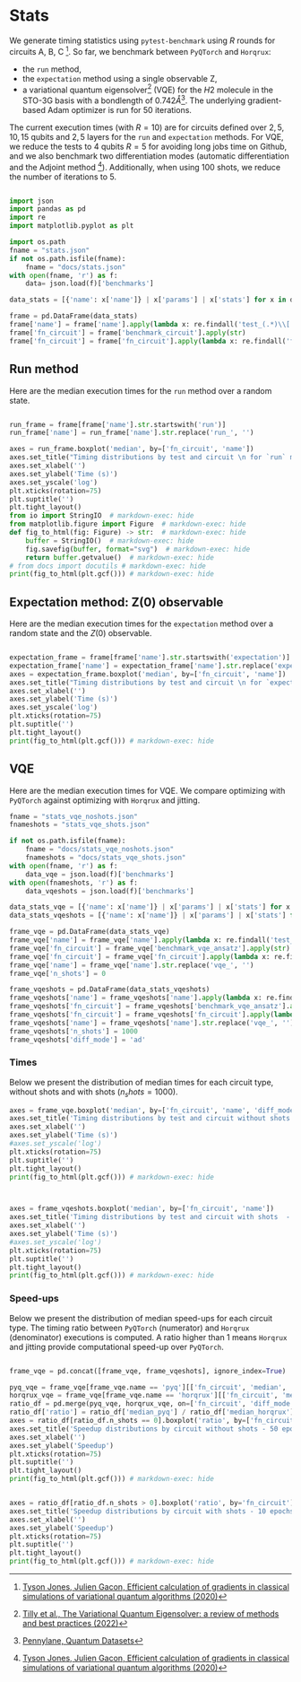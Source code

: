 # Stats

We generate timing statistics using `pytest-benchmark` using $R$ rounds for circuits A, B, C [^1].
So far, we benchmark between `PyQTorch` and `Horqrux`:

- the `run` method,
- the `expectation` method using a single observable Z,
- a variational quantum eigensolver[^2] (VQE) for the $H2$ molecule in the STO-3G basis with a bondlength of $0.742 \mathring{A}$[^3]. The underlying gradient-based Adam optimizer is run for $50$ iterations.

The current execution times (with $R=10$) are for circuits defined over $2, 5, 10, 15$ qubits and $2, 5$ layers for the `run` and `expectation` methods.
For VQE, we reduce the tests to $4$ qubits $R=5$ for avoiding long jobs time on Github,
and we also benchmark two differentiation modes (automatic differentiation and the Adjoint method [^1]).
Additionally, when using $100$ shots, we reduce the number of iterations to $5$.


```python exec="on" source="material-block" session="benchmarks"

import json
import pandas as pd
import re
import matplotlib.pyplot as plt

import os.path
fname = "stats.json"
if not os.path.isfile(fname):
    fname = "docs/stats.json"
with open(fname, 'r') as f:
    data= json.load(f)['benchmarks']

data_stats = [{'name': x['name']} | x['params'] | x['stats'] for x in data]

frame = pd.DataFrame(data_stats)
frame['name'] = frame['name'].apply(lambda x: re.findall('test_(.*)\\[', x)[0])
frame['fn_circuit'] = frame['benchmark_circuit'].apply(str)
frame['fn_circuit'] = frame['fn_circuit'].apply(lambda x: re.findall('function (.*) at', x)[0])

```

## Run method

Here are the median execution times for the `run` method over a random state.

```python exec="on" source="material-block" session="benchmarks"

run_frame = frame[frame['name'].str.startswith('run')]
run_frame['name'] = run_frame['name'].str.replace('run_', '')

axes = run_frame.boxplot('median', by=['fn_circuit', 'name'])
axes.set_title("Timing distributions by test and circuit \n for `run` method")
axes.set_xlabel('')
axes.set_ylabel('Time (s)')
axes.set_yscale('log')
plt.xticks(rotation=75)
plt.suptitle('')
plt.tight_layout()
from io import StringIO  # markdown-exec: hide
from matplotlib.figure import Figure  # markdown-exec: hide
def fig_to_html(fig: Figure) -> str:  # markdown-exec: hide
    buffer = StringIO()  # markdown-exec: hide
    fig.savefig(buffer, format="svg")  # markdown-exec: hide
    return buffer.getvalue()  # markdown-exec: hide
# from docs import docutils # markdown-exec: hide
print(fig_to_html(plt.gcf())) # markdown-exec: hide
```

## Expectation method: Z(0) observable

Here are the median execution times for the `expectation` method over a random state and the $Z(0)$ observable.

```python exec="on" source="material-block" session="benchmarks"

expectation_frame = frame[frame['name'].str.startswith('expectation')]
expectation_frame['name'] = expectation_frame['name'].str.replace('expectation_', '')
axes = expectation_frame.boxplot('median', by=['fn_circuit', 'name'])
axes.set_title("Timing distributions by test and circuit \n for `expectation` method")
axes.set_xlabel('')
axes.set_ylabel('Time (s)')
axes.set_yscale('log')
plt.xticks(rotation=75)
plt.suptitle('')
plt.tight_layout()
print(fig_to_html(plt.gcf())) # markdown-exec: hide
```

## VQE

Here are the median execution times for VQE. We compare optimizing with `PyQTorch` against optimizing with `Horqrux` and jitting.

```python exec="on" source="material-block" session="benchmarks"
fname = "stats_vqe_noshots.json"
fnameshots = "stats_vqe_shots.json"

if not os.path.isfile(fname):
    fname = "docs/stats_vqe_noshots.json"
    fnameshots = "docs/stats_vqe_shots.json"
with open(fname, 'r') as f:
    data_vqe = json.load(f)['benchmarks']
with open(fnameshots, 'r') as f:
    data_vqeshots = json.load(f)['benchmarks']

data_stats_vqe = [{'name': x['name']} | x['params'] | x['stats'] for x in data_vqe]
data_stats_vqeshots = [{'name': x['name']} | x['params'] | x['stats'] for x in data_vqeshots]

frame_vqe = pd.DataFrame(data_stats_vqe)
frame_vqe['name'] = frame_vqe['name'].apply(lambda x: re.findall('test_(.*)\\[', x)[0])
frame_vqe['fn_circuit'] = frame_vqe['benchmark_vqe_ansatz'].apply(str)
frame_vqe['fn_circuit'] = frame_vqe['fn_circuit'].apply(lambda x: re.findall('function (.*) at', x)[0])
frame_vqe['name'] = frame_vqe['name'].str.replace('vqe_', '')
frame_vqe['n_shots'] = 0

frame_vqeshots = pd.DataFrame(data_stats_vqeshots)
frame_vqeshots['name'] = frame_vqeshots['name'].apply(lambda x: re.findall('test_(.*)\\[', x)[0])
frame_vqeshots['fn_circuit'] = frame_vqeshots['benchmark_vqe_ansatz'].apply(str)
frame_vqeshots['fn_circuit'] = frame_vqeshots['fn_circuit'].apply(lambda x: re.findall('function (.*) at', x)[0])
frame_vqeshots['name'] = frame_vqeshots['name'].str.replace('vqe_', '')
frame_vqeshots['n_shots'] = 1000
frame_vqeshots['diff_mode'] = 'ad'
```

### Times

Below we present the distribution of median times for each circuit type, without shots and with shots ($n_shots = 1000$).

```python exec="on" source="material-block" session="benchmarks"
axes = frame_vqe.boxplot('median', by=['fn_circuit', 'name', 'diff_mode'])
axes.set_title('Timing distributions by test and circuit without shots - 50 epochs')
axes.set_xlabel('')
axes.set_ylabel('Time (s)')
#axes.set_yscale('log')
plt.xticks(rotation=75)
plt.suptitle('')
plt.tight_layout()
print(fig_to_html(plt.gcf())) # markdown-exec: hide



axes = frame_vqeshots.boxplot('median', by=['fn_circuit', 'name'])
axes.set_title('Timing distributions by test and circuit with shots  - 10 epochs')
axes.set_xlabel('')
axes.set_ylabel('Time (s)')
#axes.set_yscale('log')
plt.xticks(rotation=75)
plt.suptitle('')
plt.tight_layout()
print(fig_to_html(plt.gcf())) # markdown-exec: hide

```

### Speed-ups

Below we present the distribution of median speed-ups for each circuit type. The timing ratio between `PyQTorch` (numerator) and `Horqrux` (denominator) executions is computed. A ratio higher than $1$ means `Horqrux` and jitting provide computational speed-up over `PyQTorch`.

```python exec="on" source="material-block" session="benchmarks"

frame_vqe = pd.concat([frame_vqe, frame_vqeshots], ignore_index=True)

pyq_vqe = frame_vqe[frame_vqe.name == 'pyq'][['fn_circuit', 'median', 'n_shots', 'diff_mode']]
horqrux_vqe = frame_vqe[frame_vqe.name == 'horqrux'][['fn_circuit', 'median', 'n_shots', 'diff_mode']]
ratio_df = pd.merge(pyq_vqe, horqrux_vqe, on=['fn_circuit', 'diff_mode', 'n_shots'], suffixes=['_pyq', '_horqrux'])
ratio_df['ratio'] = ratio_df['median_pyq'] / ratio_df['median_horqrux']
axes = ratio_df[ratio_df.n_shots == 0].boxplot('ratio', by=['fn_circuit', 'diff_mode'])
axes.set_title('Speedup distributions by circuit without shots - 50 epochs')
axes.set_xlabel('')
axes.set_ylabel('Speedup')
plt.xticks(rotation=75)
plt.suptitle('')
plt.tight_layout()
print(fig_to_html(plt.gcf())) # markdown-exec: hide


axes = ratio_df[ratio_df.n_shots > 0].boxplot('ratio', by='fn_circuit')
axes.set_title('Speedup distributions by circuit with shots - 10 epochs')
axes.set_xlabel('')
axes.set_ylabel('Speedup')
plt.xticks(rotation=75)
plt.suptitle('')
plt.tight_layout()
print(fig_to_html(plt.gcf())) # markdown-exec: hide

```


[^1]: [Tyson Jones, Julien Gacon, Efficient calculation of gradients in classical simulations of variational quantum algorithms (2020)](https://arxiv.org/abs/2111.05176)
[^2]: [Tilly et al., The Variational Quantum Eigensolver: a review of methods and best practices (2022)](https://arxiv.org/abs/2111.05176)
[^3]: [Pennylane, Quantum Datasets](https://docs.pennylane.ai/en/stable/introduction/data.html)
